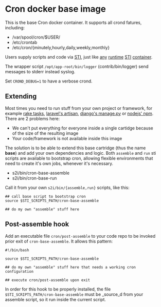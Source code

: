 Cron docker base image
======================

This is the base Cron docker container. It supports all crond fatures, including:

- /var/spool/cron/$USER/
- /etc/crontab
- /etc/cron/{minutely,hourly,daily,weekly,monthly}

Users supply scripts and code via [STI](https://github.com/openshift/source-to-image), just like [any](https://github.com/openshift/sti-php)
[runtime](https://github.com/openshift/sti-ruby) [STI](https://github.com/openshift/sti-nodejs) [container](https://github.com/openshift/sti-python).

The wrapper script `/opt/app-root/bin/logger` (contrib/bin/logger) send messages to stderr instead syslog.

Set `CROND_DEBUG=1` to have a verbose crond.

Extending
---------

Most times you need to run stuff from your own project or framework, for example [rake tasks](https://github.com/ruby/rake),
[laravel's artisan](https://laravel.com/docs/5.1/artisan), [django's manage.py](https://docs.djangoproject.com/en/1.9/ref/django-admin/)
or [nodejs' npm](https://www.npmjs.com/). There are 2 problems here:

- We can't put everything for everyone inside a single cartidge because of the size of the resulting image
- Your code/framework is not available inside this image

The solution is to be able to extend this base cartridge (thus the name __base__) and add your own dependencies and logic.
Both `assemble` and `run` sti scripts are available to bootstrap cron, allowing flexible environments that need to create
it's own jobs, whenever it's necessary.

- s2i/bin/cron-base-assemble
- s2i/bin/cron-base-run

Call it from your own `s2i/bin/{assemble,run}` scripts, like this:

    ## call base script to bootstrap cron
    source $STI_SCRIPTS_PATH/cron-base-assemble
    
    ## do my own "assemble" stuff here

Post-assemble hook
------------------

Add an executable file `cron/post-assemble` to your code repo to be invoked prior exit of `cron-base-assemble`.
It allows this pattern:

    #!/bin/bash
    
    source $STI_SCRIPTS_PATH/cron-base-assemble
    
    ## do my own "assemble" stuff here that needs a working cron configuration
    
    ## execute cron/post-assemble upon exit

In order for this hook to be properly installed, the file `$STI_SCRIPTS_PATH/cron-base-assemble` must be _source_d from your assemble script,
so it run inside the current script.
